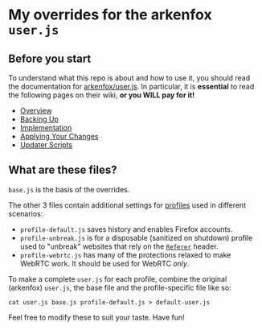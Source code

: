 # My overrides for the arkenfox `user.js`
## Before you start
To understand what this repo is about and how to use it, you should read the 
documentation for [arkenfox/user.js](https://github.com/arkenfox/user.js/). 
In particular, it is **essential** to read the following pages on their wiki, 
**or you WILL pay for it!**

- [Overview](https://github.com/arkenfox/user.js/wiki/1.1-Overview)
- [Backing Up](https://github.com/arkenfox/user.js/wiki/1.2-Backing-Up)
- [Implementation](https://github.com/arkenfox/user.js/wiki/1.3-Implementation)
- [Applying Your Changes](https://github.com/arkenfox/user.js/wiki/3.2-Applying-Your-Changes)
- [Updater Scripts](https://github.com/arkenfox/user.js/wiki/3.3-Updater-Scripts)

## What are these files?
`base.js` is the basis of the overrides.  

The other 3 files contain additional settings 
for [profiles](https://support.mozilla.org/en-US/kb/profile-manager-create-remove-switch-firefox-profiles)
used in different scenarios:

- `profile-default.js` saves history and enables Firefox accounts.
- `profile-unbreak.js` is for a disposable (sanitized on shutdown) profile used
to "unbreak" websites that rely on the [`Referer`](https://developer.mozilla.org/en-US/docs/Web/HTTP/Headers/Referer)
header.
- `profile-webrtc.js` has many of the protections relaxed to make WebRTC work.
It should be used for WebRTC *only*.

To make a complete `user.js` for each profile, combine the original (arkenfox) `user.js`, the base file and the profile-specific file like so:
```
cat user.js base.js profile-default.js > default-user.js
```

Feel free to modify these to suit your taste. Have fun!
